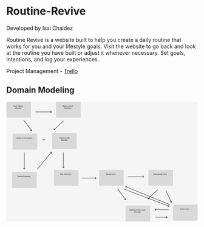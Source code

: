 # Routine-Revive

Developed by Isai Chaidez

Routine Revive is a website built to help you create a daily routine that works for you and your lifestyle goals. Visit the website to go back and look at the routine you have built or adjust it whenever necessary. Set goals, intentions, and log your experiences.

Project Management - [Trello](https://trello.com/b/S01aviqA/routine-revive)

## Domain Modeling

![Domain Model](Assets/Domain-Model.png)
